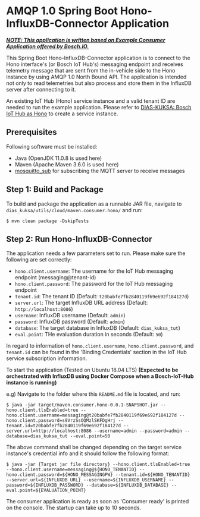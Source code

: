 # AMQP 1.0 Spring Boot Hono-InfluxDB-Connector Application

***<ins>NOTE: This application is written based on [Example Consumer Application](https://github.com/bosch-io/iot-hub-examples) offered by Bosch.IO.</ins>***

This Spring Boot Hono-InfluxDB-Connector application is to connect to the Hono interface's (or Bosch IoT Hub's) messaging endpoint and receives telemetry message that are sent from the in-vehicle side to the Hono instance by using AMQP 1.0 North Bound API.
The application is intended not only to read telemetries but also process and store them in the InfluxDB server after connecting to it.

An existing IoT Hub (Hono) service instance and a valid tenant ID are needed to run the example application. Please refer to [DIAS-KUKSA: Bosch IoT Hub as Hono](https://dias-kuksa-doc.readthedocs.io/en/latest/contents/cloud.html#bosch-iot-hub-as-hono) to create a service instance.

## Prerequisites  

Following software must be installed:

* Java (OpenJDK 11.0.8 is used here)
* Maven (Apache Maven 3.6.0 is used here)
* [mosquitto_sub](https://mosquitto.org/) for subscribing the MQTT server to receive messages

## Step 1: Build and Package

To build and package the application as a runnable JAR file, navigate to `dias_kuksa/utils/cloud/maven.consumer.hono/` and run:

~~~
$ mvn clean package -DskipTests
~~~

## Step 2: Run Hono-InfluxDB-Connector

The application needs a few parameters set to run. Please make sure the following are set correctly:

* `hono.client.username`: The username for the IoT Hub messaging endpoint (messaging@tenant-id)
* `hono.client.password`: The password for the IoT Hub messaging endpoint
* `tenant.id`: The tenant ID (Default: `t20babfe7fb2840119f69e692f184127d`)
* `server.url`: The target InfluxDB URL address (Default: `http://localhost:8086`)
* `username`: InfluxDB username (Default: `admin`)
* `password`: InfluxDB password (Default: `admin`)
* `database`: The target database in InfluxDB (Default: `dias_kuksa_tut`)
* `eval.point`: THe evaluation duration in seconds (Default: `50`)

In regard to information of `hono.client.username`, `hono.client.password`, and `tenant.id` can be found in the 'Binding Credentials' section in the IoT Hub service subscription information.

To start the application (Tested on Ubuntu 18.04 LTS) **(Expected to be orchestrated with InfluxDB using Docker Compose when a Bosch-IoT-Hub instance is running)**

e.g) Navigate to the folder where this `README.md` file is located,
and run:
~~~
$ java -jar target/maven.consumer.hono-0.0.1-SNAPSHOT.jar --hono.client.tlsEnabled=true --hono.client.username=messaging@t20babfe7fb2840119f69e692f184127d --hono.client.password=s9VrzSsOQMzlSKFDgHrj --tenant.id=t20babfe7fb2840119f69e692f184127d --server.url=http://localhost:8086 --username=admin --password=admin --database=dias_kuksa_tut --eval.point=50
~~~
The above command shall be changed depending on the target service instance's credential info and it should follow the following format:
~~~
$ java -jar {Target jar file directory} --hono.client.tlsEnabled=true --hono.client.username=messaging@${HONO_TENANTID} --hono.client.password=${HONO_MESSAGINGPW} --tenant.id=${HONO_TENANTID} --server.url=${INFLUXDB_URL} --username=${INFLUXDB_USERNAME} --password=${INFLUXDB_PASSWORD} --database=${INFLUXDB_DATABASE} --eval.point=${EVALUATION_POINT}
~~~

The consumer application is ready as soon as 'Consumer ready' is printed on the console. The startup can take up to 10 seconds.
